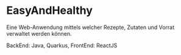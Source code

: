 # EasyAndHealthy

Eine Web-Anwendung mittels welcher Rezepte, Zutaten und Vorrat verwaltet werden können.

BackEnd: Java, Quarkus, FrontEnd: ReactJS
